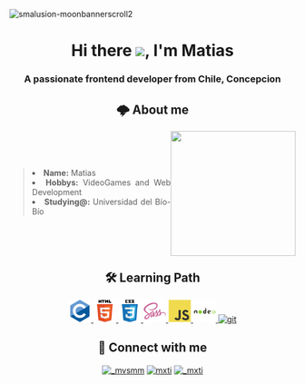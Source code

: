 ![smalusion-moonbannerscroll2](https://user-images.githubusercontent.com/98131860/201795114-a80f3306-adcb-43a0-b28f-b5818c3ae887.gif)


<h1 align="center">Hi there <img src="https://raw.githubusercontent.com/aemmadi/aemmadi/master/wave.gif" width="30">, I'm Matias</h1>
<h3 align="center">A passionate frontend developer from Chile, Concepcion</h3>

<div align="justify">
    <h2 align= "center"> 🌩 About me </h2>
    <img src="https://i.giphy.com/media/ygwYWMzryjq2ka87QY/giphy.webp" align="right" width="220" height="220">
<br><br><br>
 <blockquote>
  <li align>
   <b>Name:</b> Matias</li>
  <li>
  <b>Hobbys:</b> VideoGames and Web Development
  </li>
  <li>
  <b>Studying@: </b> Universidad del Bío-Bío
  </li>
 </blockquote>

</div>


<br><br><br>
<h2 align="center"> 🛠 Learning Path </h2>
<div align="center">
  <a href="https://www.cprogramming.com/" target="_blank" rel="noreferrer"> <img
            src="https://raw.githubusercontent.com/devicons/devicon/master/icons/c/c-original.svg" alt="c" width="40"
            height="40" /> 
  </a>
  <a href="https://www.w3.org/html/" target="_blank" rel="noreferrer"> <img
            src="https://raw.githubusercontent.com/devicons/devicon/master/icons/html5/html5-original-wordmark.svg"
            alt="html5" width="40" height="40" /> 
  </a>
  <a href="https://www.w3schools.com/css/" target="_blank" rel="noreferrer"> <img
            src="https://raw.githubusercontent.com/devicons/devicon/master/icons/css3/css3-original-wordmark.svg"
            alt="css3" width="40" height="40" /> 
  </a>
  <a href="https://sass-lang.com" target="_blank" rel="noreferrer">
    <img src="https://raw.githubusercontent.com/devicons/devicon/master/icons/sass/sass-original.svg" alt="sass" width="40" height="40"/> 
  </a>
  <a href="https://developer.mozilla.org/en-US/docs/Web/JavaScript"
        target="_blank" rel="noreferrer"> <img
            src="https://raw.githubusercontent.com/devicons/devicon/master/icons/javascript/javascript-original.svg"
            alt="javascript" width="40" height="40" /> 
  </a>
  
  <a href="https://nodejs.org" target="_blank" rel="noreferrer">
        <img src="https://raw.githubusercontent.com/devicons/devicon/master/icons/nodejs/nodejs-original-wordmark.svg"
            alt="nodejs" width="40" height="40" /> 
  </a>
  <a href="https://git-scm.com/" target="_blank" rel="noreferrer"> 
    <img src="https://www.vectorlogo.zone/logos/git-scm/git-scm-icon.svg" 
         alt="git" width="40" height="40"/> 
  </a>
</div>


<div align= "center">
  <h2>🔗 Connect with me</h2>
  
<p align= "center">
      <a href="https://twitter.com/_mvsmm" target="blank">
        <img align="center" src="https://raw.githubusercontent.com/rahuldkjain/github-profile-readme-generator/master/src/images/icons/Social/twitter.svg" 
         alt="_mvsmm" height="30" width="40" /></a>
      <a href="https://linkedin.com/in/mxti" target="blank">
        <img align="center" src="https://raw.githubusercontent.com/rahuldkjain/github-profile-readme-generator/master/src/images/icons/Social/linked-in-alt.svg" 
         alt="mxti" height="30" width="40" /></a>
      <a href="https://instagram.com/_mxti" target="blank">
        <img align="center" src="https://raw.githubusercontent.com/rahuldkjain/github-profile-readme-generator/master/src/images/icons/Social/instagram.svg"                    alt="_mxti" height="30" width="40" /></a>
  
  </p>
</div>
